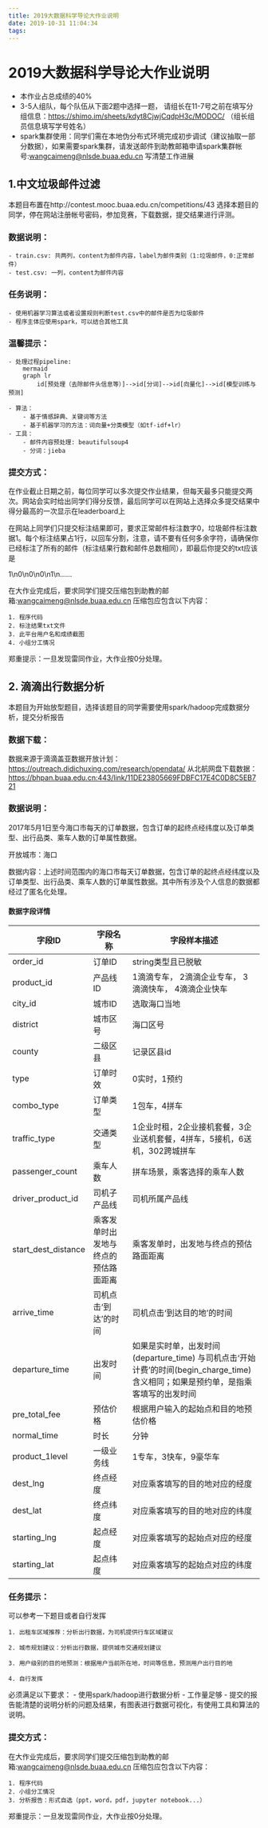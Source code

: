 ```yaml
---
title: 2019大数据科学导论大作业说明
date: 2019-10-31 11:04:34
tags:
---
```

# 2019大数据科学导论大作业说明

<!-- more -->

- 本作业占总成绩的40%
- 3-5人组队，每个队伍从下面2题中选择一题， 请组长在11-7号之前在填写分组信息：https://shimo.im/sheets/kdyt8CjwjCqdpH3c/MODOC/  （组长组员信息填写学号姓名）
- spark集群使用：同学们需在本地伪分布式环境完成初步调试（建议抽取一部分数据），如果需要spark集群，请发送邮件到助教邮箱申请spark集群帐号:wangcaimeng@nlsde.buaa.edu.cn 写清楚工作进展
## 1.中文垃圾邮件过滤
本题目布置在http://contest.mooc.buaa.edu.cn/competitions/43 
选择本题目的同学，停在网站注册帐号密码，参加竞赛，下载数据，提交结果进行评测。
### 数据说明：
    - train.csv: 共两列，content为邮件内容，label为邮件类别（1:垃圾邮件，0:正常邮件）
    - test.csv: 一列，content为邮件内容

### 任务说明：
    - 使用机器学习算法或者设置规则判断test.csv中的邮件是否为垃圾邮件
    - 程序主体应使用spark，可以结合其他工具
    
### 温馨提示：
    - 处理过程pipeline:
        mermaid
        graph lr
            id[预处理（去除邮件头信息等）]-->id[分词]-->id[向量化]-->id[模型训练与预测]
            
    - 算法：
        - 基于情感辞典、关键词等方法
        - 基于机器学习的方法：词向量+分类模型（如tf-idf+lr）
    - 工具：
        - 邮件内容预处理: beautifulsoup4
        - 分词：jieba
        
### 提交方式：
在作业截止日期之前，每位同学可以多次提交作业结果，但每天最多只能提交两次。网站会实时给出同学们得分反馈，最后同学可以在网站上选择众多提交结果中得分最高的一次显示在leaderboard上

在网站上同学们只提交标注结果即可，要求正常邮件标注数字0，垃圾邮件标注数据1。每个标注结果占1行，以回车分割，注意，请不要有任何多余字符，请确保你已经标注了所有的邮件（标注结果行数和邮件总数相同），即最后你提交的txt应该是

1\n0\n0\n0\n1\n……

在大作业完成后，要求同学们提交压缩包到助教的邮箱:wangcaimeng@nlsde.buaa.edu.cn 压缩包应包含以下内容：

    1. 程序代码
    2. 标注结果txt文件
    3. 此平台用户名和成绩截图
    4. 小组分工情况
郑重提示：一旦发现雷同作业，大作业按0分处理。

## 2. 滴滴出行数据分析
本题目为开始放型题目，选择该题目的同学需要使用spark/hadoop完成数据分析，提交分析报告

### 数据下载：
数据来源于滴滴盖亚数据开放计划：https://outreach.didichuxing.com/research/opendata/ 
从北航网盘下载数据：https://bhpan.buaa.edu.cn:443/link/11DE23805669FDBFC17E4C0D8C5EB721

### 数据说明：
2017年5月1日至今海口市每天的订单数据，包含订单的起终点经纬度以及订单类型、出行品类、乘车人数的订单属性数据。

开放城市：海口

数据内容：上述时间范围内的海口市每天订单数据，包含订单的起终点经纬度以及订单类型、出行品类、乘车人数的订单属性数据。其中所有涉及个人信息的数据都经过了匿名化处理。

#### 数据字段详情
| 字段ID                       | 字段名称                    | 字段样本描述                                                                                           |
|----------------------------|-------------------------|--------------------------------------------------------------------------------------------------|
|    order\_id               |    订单ID                 |    string类型且已脱敏                                                                                  |
|    product\_id             |    产品线ID                |    1滴滴专车， 2滴滴企业专车， 3滴滴快车， 4滴滴企业快车                                                                |
|    city\_id                |    城市ID                 |    选取海口当地                                                                                        |
|    district                |    城市区号                 |    海口区号                                                                                          |
|    county                  |    二级区县                 |    记录区县id                                                                                        |
|    type                    |    订单时效                 |    0实时，1预约                                                                                       |
|    combo\_type             |    订单类型                 |    1包车，4拼车                                                                                       |
|    traffic\_type           |    交通类型                 |    1企业时租，2企业接机套餐，3企业送机套餐，4拼车，5接机，6送机，302跨城拼车                                                     |
|    passenger\_count        |    乘车人数                 |    拼车场景，乘客选择的乘车人数                                                                                |
|    driver\_product\_id     |    司机子产品线               |    司机所属产品线                                                                                       |
|    start\_dest\_distance   |    乘客发单时出发地与终点的预估路面距离   |    乘客发单时，出发地与终点的预估路面距离                                                                           |
|    arrive\_time            |    司机点击‘到达’的时间          |    司机点击‘到达目的地’的时间                                                                                |
|    departure\_time         |    出发时间                 |    如果是实时单，出发时间\(departure\_time\) 与司机点击‘开始计费’的时间\(begin\_charge\_time\)含义相同；如果是预约单，是指乘客填写的出发时间   |
|    pre\_total\_fee         |    预估价格                 |    根据用户输入的起始点和目的地预估价格                                                                            |
|    normal\_time            |    时长                   |    分钟                                                                                            |
|    product\_1level         |    一级业务线                |    1专车，3快车，9豪华车                                                                                  |
|    dest\_lng               |    终点经度                 |    对应乘客填写的目的地对应的经度                                                                               |
|    dest\_lat               |    终点纬度                 |    对应乘客填写的目的地对应的纬度                                                                               |
|    starting\_lng           |    起点经度                 |    对应乘客填写的起始点对应的经度                                                                               |
|    starting\_lat           |    起点纬度                 |    对应乘客填写的起始点对应的纬度                                                                               

### 任务提示：

可以参考一下题目或者自行发挥

    1. 出租车区域推荐：分析出行数据，为司机提供行车区域建议

    2. 城市规划建议：分析出行数据，提供城市交通规划建议

    3. 用户级别的目的地预测：根据用户当前所在地，时间等信息，预测用户出行目的地

    4. 自行发挥

必须满足以下要求：
    - 使用spark/hadoop进行数据分析
    - 工作量足够
    - 提交的报告能清楚的说明分析的问题及结果，有图表进行数据可视化，有使用工具和算法的说明。
    

### 提交方式：
在大作业完成后，要求同学们提交压缩包到助教的邮箱:wangcaimeng@nlsde.buaa.edu.cn 压缩包应包含以下内容：

    1. 程序代码
    2. 小组分工情况
    3. 分析报告：形式自选（ppt，word，pdf，jupyter notebook...）
郑重提示：一旦发现雷同作业，大作业按0分处理。

